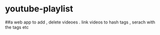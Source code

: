 # youtube-playlist

##a web app to add , delete videoes . link videos to hash tags , serach with the tags etc 
